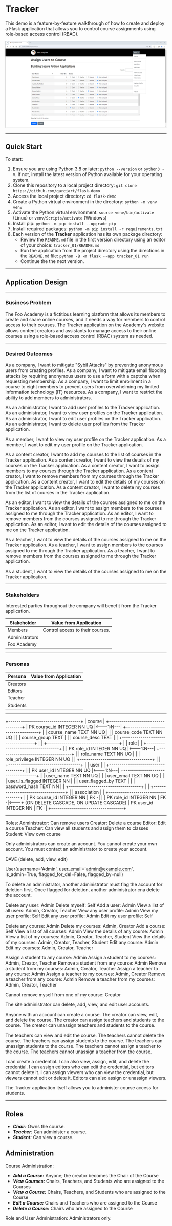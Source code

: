 # Tracker

This demo is a feature-by-feature walkthrough of how to create and deploy a Flask application that allows you to control course assignments using role-based access control (RBAC).

![Assign Users to Course Screenshot](img/assign-users-screenshot.png)

-----

## Quick Start

To start:

1. Ensure you are using Python 3.8 or later: `python --version` or `python3 -V`. If not, install the latest version of Python available for your operating system.
2. Clone this repository to a local project directory: `git clone https://github.com/garciart/flask-demo`
3. Access the local project directory: `cd flask-demo`
4. Create a Python virtual environment in the directory: `python -m venv venv`
5. Activate the Python virtual environment: `source venv/bin/activate` (Linux) or `venv/Scripts/activate` (Windows)
6. Install pip: `python -m pip install --upgrade pip`
7. Install required packages: `python -m pip install -r requirements.txt`
8. Each version of the **Tracker** application has its own package directory:
   - Review the `README.md` file in the first version directory using an editor of your choice: `tracker_01/README.md`
   - Run the application from the project directory using the directions in the `README.md` file: `python -B -m flask --app tracker_01 run`
   - Continue the the next version.

-----

## Application Design

-----

### Business Problem

The Foo Academy is a fictitious learning platform that allows its members to create and share online courses, and it needs a way for members to control access to their courses. The Tracker application on the Academy's website allows content creators and assistants to manage access to their online courses using a role-based access control (RBAC) system as needed.

-----

### Desired Outcomes

As a company, I want to mitigate "Sybil Attacks" by preventing anonymous users from creating profiles.
As a company, I want to mitigate email flooding attacks by requiring anonymous users to use a form with a captcha when requesting membership.
As a company, I want to limit enrollment in a course to eight members to prevent users from overwhelming my limited information technology (IT) resources.
As a company, I want to restrict the ability to add members to administrators.

As an administrator, I want to add user profiles to the Tracker application.
As an administrator, I want to view user profiles on the Tracker application.
As an administrator, I want to edit user profiles on the Tracker application.
As an administrator, I want to delete user profiles from the Tracker application.

As a member, I want to view my user profile on the Tracker application.
As a member, I want to edit my user profile on the Tracker application.

As a content creator, I want to add my courses to the list of courses in the Tracker application.
As a content creator, I want to view the details of my courses on the Tracker application.
As a content creator, I want to assign members to my courses through the Tracker application.
As a content creator, I want to remove members from my courses through the Tracker application.
As a content creator, I want to edit the details of my courses on the Tracker application.
As a content creator, I want to delete my courses from the list of courses in the Tracker application.

As an editor, I want to view the details of the courses assigned to me on the Tracker application.
As an editor, I want to assign members to the courses assigned to me through the Tracker application.
As an editor, I want to remove members from the courses assigned to me through the Tracker application.
As an editor, I want to edit the details of the courses assigned to me on the Tracker application.

As a teacher, I want to view the details of the courses assigned to me on the Tracker application.
As a teacher, I want to assign members to the courses assigned to me through the Tracker application.
As a teacher, I want to remove members from the courses assigned to me through the Tracker application.

As a student, I want to view the details of the courses assigned to me on the Tracker application.

-----

### Stakeholders

Interested parties throughout the company will benefit from the Tracker application.

| Stakeholder    | Value from Application |
| -------------- | ---------------------- |
| Members        | Control access to their courses. |
| Administrators |  |
| Foo Academy    |  |

-----

### Personas

| Persona | Value from Application |
| ----------- | ---------------------- |
| Creators | |
| Editors  | |
| Teacher  | |
| Students | |

-----

+-----------------------------------+
|     course                        |
+-----------------------------------+
| PK  course_id       INTEGER NN UQ |<---1:N---|
+-----------------------------------+          |
|     course_name     TEXT    NN UQ |          |
|     course_code     TEXT    NN UQ |          |
|     course_group    TEXT          |          |
|     course_desc     TEXT          |          |
+-----------------------------------+          |
                                               |
+-----------------------------------+          |
|     role                          |          |
+-----------------------------------+          |
| PK  role_id         INTEGER NN UQ |<---1:N---|
+-----------------------------------+          |
|     role_name       TEXT    NN UQ |          |
|     role_privilege  INTEGER NN UQ |          |
+-----------------------------------+          |
                                               |
+-----------------------------------+          |
|     user                          |          |
+-----------------------------------+          |
| PK  user_id         INTEGER NN UQ |<---1:N---|
+-----------------------------------+          |
|     user_name       TEXT    NN UQ |          |
|     user_email      TEXT    NN UQ |          |
|     user_is_flagged INTEGER NN    |          |
|     user_flagged_by TEXT          |          |
|     password_hash   TEXT    NN    |          |
+-----------------------------------+          |
                                               |
+-----------------------------------+          |
|     association                   |          |
+-----------------------------------+          |
| PK  course_id       INTEGER NN    | FK -|    |
| PK  role_id         INTEGER NN    | FK -|<---+ (ON DELETE CASCADE, ON UPDATE CASCADE)
| PK  user_id         INTEGER NN    | FK -|
+-----------------------------------+

-----

Roles:
Administrator: Can remove users
Creator: Delete a course
Editor: Edit a course
Teacher: Can view all students and assign them to classes
Student: View own course

Only administrators can create an account. You cannot create your own account. You must contact an administrator to create your account.

DAVE (delete, add, view, edit)

User(username='Admin', user_email='admin@example.com', is_admin=True, flagged_for_del=False, flagged_by=null)

To delete an administrator, another administrator must flag the account for deletion first. Once flagged for deletion, another administrator cna delete the account.

Delete any user: Admin
Delete myself: Self
Add a user: Admin
View a list of all users: Admin, Creator, Teacher
View any user profile: Admin
View my user profile: Self
Edit any user profile: Admin
Edit my user profile: Self

Delete any course: Admin
Delete my courses: Admin, Creator
Add a course: Self
View a list of all courses: Admin
View the details of any course: Admin
View a list of my courses: Admin, Creator, Teacher, Student
View the details of my courses: Admin, Creator, Teacher, Student
Edit any course: Admin
Edit my courses: Admin, Creator, Teacher

Assign a student to any course: Admin
Assign a student to my courses: Admin, Creator, Teacher
Remove a student from any course: Admin
Remove a student from my courses: Admin, Creator, Teacher
Assign a teacher to any course: Admin
Assign a teacher to my courses: Admin, Creator
Remove a teacher from any course: Admin
Remove a teacher from my courses: Admin, Creator, Teacher

Cannot remove myself from one of my course: Creator

The site administrator can delete, add, view, and edit user accounts.



Anyone with an account can create a course.
The creator can view, edit, and delete the course.
The creator can assign teachers and students to the course.
The creator can unassign teachers and students to the course.

The teachers can view and edit the course.
The teachers cannot delete the course.
The teachers can assign students to the course.
The teachers can unassign students to the course.
The teachers cannot assign a teacher to the course.
The teachers cannot unassign a teacher from the course.



I can create a credential. I can also view, assign, edit, and  delete the credential.
I can assign editors who can edit the credential, but editors cannot delete it.
I can assign viewers who can view the credential, but viewers cannot edit or delete it.
Editors can also assign or unassign viewers.


The Tracker application itself allows you to administer course access for students.

-----

## Roles

- ***Chair:*** Owns the course.
- ***Teacher:*** Can administer a course.
- ***Student:*** Can view a course.

## Administration

Course Administration:

- ***Add a Course:*** Anyone; the creator becomes the Chair of the Course
- ***View Courses:*** Chairs, Teachers, and Students who are assigned to the Courses
- ***View a Course:*** Chairs, Teachers, and Students who are assigned to the Course
- ***Edit a Course:*** Chairs and Teachers who are assigned to the Course
- ***Delete a Course:*** Chairs who are assigned to the Course

Role and User Administration: Administrators only.